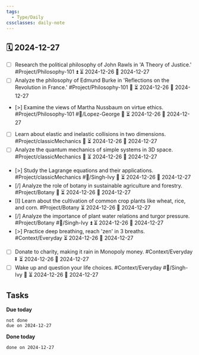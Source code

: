 ```yaml
---
tags:
  - Type/Daily
cssclasses: daily-note
---
```


## 🗓️ 2024-12-27

- [ ] Research the political philosophy of John Rawls in 'A Theory of Justice.' #Project/Philosophy-101 ⏫ ⏳ 2024-12-26 📅 2024-12-27
- [ ] Analyze the philosophy of Edmund Burke in 'Reflections on the Revolution in France.' #Project/Philosophy-101 🔺 ⏳ 2024-12-26 📅 2024-12-27
- [>] Examine the views of Martha Nussbaum on virtue ethics. #Project/Philosophy-101 #👤/Lopez-George 🔽 ⏳ 2024-12-26 📅 2024-12-27
- [ ] Learn about elastic and inelastic collisions in two dimensions. #Project/classicMechanics 🔼 ⏳ 2024-12-26 📅 2024-12-27
- [ ] Analyze the quantum mechanics of simple systems in 3D space. #Project/classicMechanics 🔺 ⏳ 2024-12-26 📅 2024-12-27
- [>] Study the Lagrange equations and their applications. #Project/classicMechanics #👤/Singh-Ivy 🔺 ⏳ 2024-12-26 📅 2024-12-27
- [/] Analyze the role of botany in sustainable agriculture and forestry. #Project/Botany 🔽 ⏳ 2024-12-26 📅 2024-12-27
- [I] Learn about the cultivation of common crop plants like wheat, rice, and corn. #Project/Botany ⏳ 2024-12-26 📅 2024-12-27
- [/] Analyze the importance of plant water relations and turgor pressure. #Project/Botany #👤/Singh-Ivy ⏫ ⏳ 2024-12-26 📅 2024-12-27
- [>] Practice deep breathing, reach 'zen' in 3 breaths. #Context/Everyday ⏳ 2024-12-26 📅 2024-12-27
- [ ] Donate to charity, making it rain in Monopoly money. #Context/Everyday ⏬ ⏳ 2024-12-26 📅 2024-12-27
- [ ] Wake up and question your life choices. #Context/Everyday #👤/Singh-Ivy 🔺 ⏳ 2024-12-26 📅 2024-12-27

## Tasks

**Due today**

```tasks
not done
due on 2024-12-27
```

**Done today**

```tasks
done on 2024-12-27
```
            